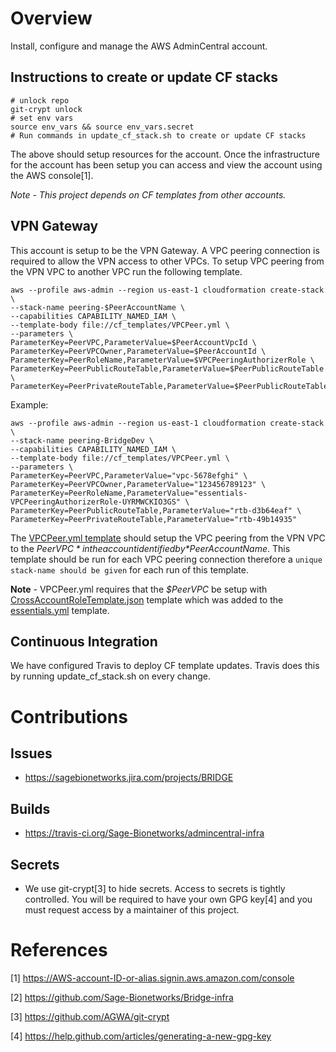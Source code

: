 # Overview
Install, configure and manage the AWS AdminCentral account.


## Instructions to create or update CF stacks

```
# unlock repo
git-crypt unlock
# set env vars
source env_vars && source env_vars.secret
# Run commands in update_cf_stack.sh to create or update CF stacks
```

The above should setup resources for the account.  Once the infrastructure for the account has been setup
you can access and view the account using the AWS console[1].

*Note - This project depends on CF templates from other accounts.*

## VPN Gateway
This account is setup to be the VPN Gateway.  A VPC peering connection is required to
allow the VPN access to other VPCs.  To setup VPC peering from the VPN VPC to another
VPC run the following template.

```
aws --profile aws-admin --region us-east-1 cloudformation create-stack \
--stack-name peering-$PeerAccountName \
--capabilities CAPABILITY_NAMED_IAM \
--template-body file://cf_templates/VPCPeer.yml \
--parameters \
ParameterKey=PeerVPC,ParameterValue=$PeerAccountVpcId \
ParameterKey=PeerVPCOwner,ParameterValue=$PeerAccountId \
ParameterKey=PeerRoleName,ParameterValue=$VPCPeeringAuthorizerRole \
ParameterKey=PeerPublicRouteTable,ParameterValue=$PeerPublicRouteTable \
ParameterKey=PeerPrivateRouteTable,ParameterValue=$PeerPublicRouteTable
```


Example:
```
aws --profile aws-admin --region us-east-1 cloudformation create-stack \
--stack-name peering-BridgeDev \
--capabilities CAPABILITY_NAMED_IAM \
--template-body file://cf_templates/VPCPeer.yml \
--parameters \
ParameterKey=PeerVPC,ParameterValue="vpc-5678efghi" \
ParameterKey=PeerVPCOwner,ParameterValue="123456789123" \
ParameterKey=PeerRoleName,ParameterValue="essentials-VPCPeeringAuthorizerRole-UYRMWCKIO3GS" \
ParameterKey=PeerPublicRouteTable,ParameterValue="rtb-d3b64eaf" \
ParameterKey=PeerPrivateRouteTable,ParameterValue="rtb-49b14935"
```

The [VPCPeer.yml template](./cf_templates/VPCPeer.yml) should setup the VPC peering
from the VPN VPC to the *$PeerVPC* in the account identified by *$PeerAccountName*.
This template should be run for each VPC peering connection therefore a
`unique stack-name should be given` for each run of this template.

**Note** - VPCPeer.yml requires that the *$PeerVPC* be setup with [CrossAccountRoleTemplate.json](https://github.com/awslabs/aws-cloudformation-templates/blob/master/aws/solutions/VPCPeering/CrossAccountRoleTemplate.json)
template which was added to the [essentials.yml](https://github.com/Sage-Bionetworks/aws-infra/blob/master/cf_templates/essentials.yml)
template.


## Continuous Integration
We have configured Travis to deploy CF template updates.  Travis does this by running update_cf_stack.sh on every
change.


# Contributions

## Issues
* https://sagebionetworks.jira.com/projects/BRIDGE

## Builds
* https://travis-ci.org/Sage-Bionetworks/admincentral-infra

## Secrets
* We use git-crypt[3] to hide secrets.  Access to secrets is tightly controlled.  You will be required to
have your own GPG key[4] and you must request access by a maintainer of this project.



# References

[1] https://AWS-account-ID-or-alias.signin.aws.amazon.com/console

[2] https://github.com/Sage-Bionetworks/Bridge-infra

[3] https://github.com/AGWA/git-crypt

[4] https://help.github.com/articles/generating-a-new-gpg-key
